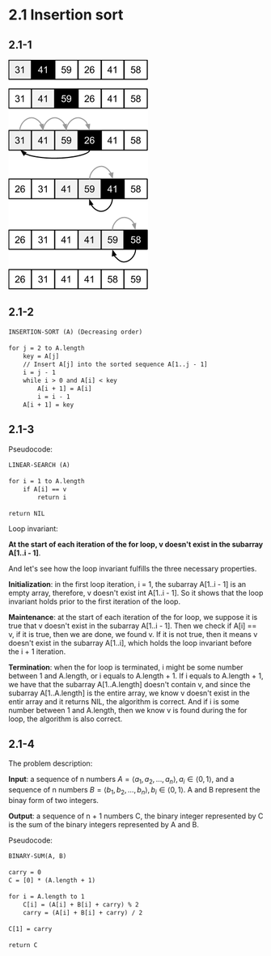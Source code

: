 # 2.1 Insertion sort
## 2.1-1
![Alt text](2.1-1.png)

## 2.1-2
```
INSERTION-SORT (A) (Decreasing order)

for j = 2 to A.length
    key = A[j]
    // Insert A[j] into the sorted sequence A[1..j - 1]
    i = j - 1
    while i > 0 and A[i] < key
        A[i + 1] = A[i]
        i = i - 1
    A[i + 1] = key
```

## 2.1-3
Pseudocode:

```
LINEAR-SEARCH (A)

for i = 1 to A.length
    if A[i] == v
        return i

return NIL
```

Loop invariant:

**At the start of each iteration of the for loop, v doesn't exist in the subarray A[1..i - 1]**.

And let's see how the loop invariant fulfills the three necessary properties.

**Initialization**: in the first loop iteration, i = 1, the subarray A[1..i - 1] is an empty array, therefore, v doesn't exist
int A[1..i - 1]. So it shows that the loop invariant holds prior to the first iteration of the loop.

**Maintenance**: at the start of each iteration of the for loop, we suppose it is true that v doesn't exist in the subarray A[1..i - 1]. Then we check if A[i] == v, if it is true, then we are done, we found v. If it is not true, then it means v doesn't exist in the subarray A[1..i], which holds the loop invariant before the i + 1 iteration.

**Termination**: when the for loop is terminated, i might be some number between 1 and A.length, or i equals to A.length + 1. If i equals to A.length + 1, we have that the subarray A[1..A.length] doesn't contain v, and since the subarray A[1..A.length] is the entire array, we know v doesn't exist in the entir array and it returns NIL, the algorithm is correct. And if i is some number between 1 and A.length, then we know v is found during the for loop, the algorithm is also correct.

## 2.1-4
The problem description:

**Input**: a sequence of n numbers $A = \langle a_1, a_2, \ldots, a_n \rangle, a_i \in \langle0, 1\rangle$, and a sequence of n numbers $B = \langle b_1, b_2, \ldots, b_n \rangle, b_i \in \langle0, 1\rangle$. A and B represent the binay form of two integers.

**Output**: a sequence of n + 1 numbers C, the binary integer represented by C is the sum of the binary integers represented by A and B.

Pseudocode:

```
BINARY-SUM(A, B)

carry = 0
C = [0] * (A.length + 1)

for i = A.length to 1
    C[i] = (A[i] + B[i] + carry) % 2
    carry = (A[i] + B[i] + carry) / 2

C[1] = carry

return C
```
